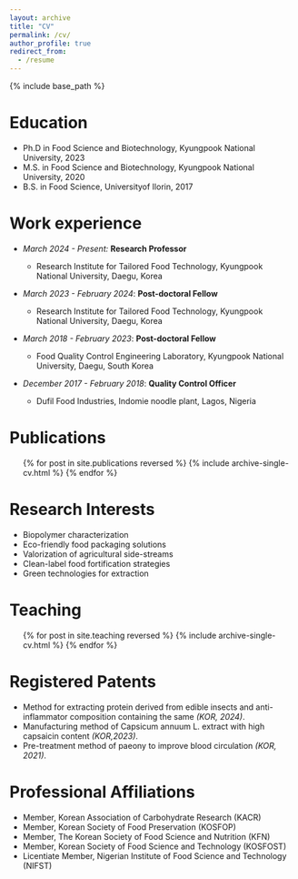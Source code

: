 ```yaml
---
layout: archive
title: "CV"
permalink: /cv/
author_profile: true
redirect_from:
  - /resume
---
```


{% include base_path %}

Education
======
* Ph.D in Food Science and Biotechnology, Kyungpook National University, 2023
* M.S. in Food Science and Biotechnology, Kyungpook National University, 2020
* B.S. in Food Science, Universityof Ilorin, 2017

Work experience
======
* *March 2024 - Present:* **Research Professor**
  * Research Institute for Tailored Food Technology, Kyungpook National University, Daegu, Korea

* *March 2023 - February 2024*: **Post-doctoral Fellow**
  * Research Institute for Tailored Food Technology, Kyungpook National University, Daegu, Korea

* *March 2018 - February 2023*: **Post-doctoral Fellow**
  * Food Quality Control Engineering Laboratory, Kyungpook National University, Daegu, South Korea
  
* *December 2017 - February 2018*: **Quality Control Officer**
  * Dufil Food Industries, Indomie noodle plant, Lagos, Nigeria

Publications
======
  <ul>{% for post in site.publications reversed %}
    {% include archive-single-cv.html %}
  {% endfor %}</ul>

Research Interests
======
* Biopolymer characterization
* Eco-friendly food packaging solutions
* Valorization of agricultural side-streams
* Clean-label food fortification strategies
* Green technologies for extraction

Teaching
======
  <ul>{% for post in site.teaching reversed %}
    {% include archive-single-cv.html %}
  {% endfor %}</ul>

Registered Patents
======
* Method for extracting protein derived from edible insects and anti-inflammator composition containing the same *(KOR, 2024)*.
* Manufacturing method of Capsicum annuum L. extract with high capsaicin content *(KOR,2023)*.
* Pre-treatment method of paeony to improve blood circulation *(KOR, 2021)*.
  
Professional Affiliations
======
* Member, Korean Association of Carbohydrate Research (KACR)
* Member, Korean Society of Food Preservation (KOSFOP)
* Member, The Korean Society of Food Science and Nutrition (KFN)
* Member, Korean Society of Food Science and Technology (KOSFOST)
* Licentiate Member, Nigerian Institute of Food Science and Technology (NIFST)
